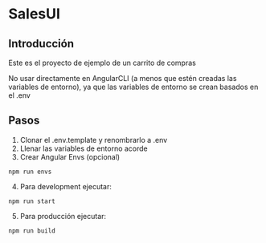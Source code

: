# SalesUI
## Introducción
Este es el proyecto de ejemplo de un carrito de compras

No usar directamente en AngularCLI (a menos que estén creadas las variables de entorno), ya que las variables de entorno se crean basados en el .env

## Pasos

1. Clonar el .env.template y renombrarlo a .env
2. Llenar las variables de entorno acorde
3. Crear Angular Envs (opcional)

```
npm run envs
```

4. Para development ejecutar:

```
npm run start
```

5. Para producción ejecutar:

```
npm run build
```
